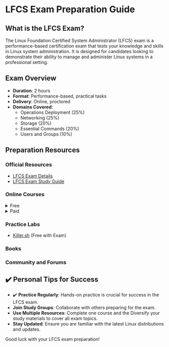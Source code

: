 # LFCS Exam Preparation Guide

## What is the LFCS Exam?

The Linux Foundation Certified System Administrator (LFCS) exam is a performance-based certification exam that tests your knowledge and skills in Linux system administration. It is designed for candidates looking to demonstrate their ability to manage and administer Linux systems in a professional setting.

## Exam Overview

- **Duration**: 2 hours
- **Format**: Performance-based, practical tasks
- **Delivery**: Online, proctored
- **Domains Covered**:
    - Operations Deployment (25%)
    - Networking (25%)
    - Storage (20%)
    - Essential Commands (20%)
    - Users and Groups (10%)

## Preparation Resources

### Official Resources

- [LFCS Exam Details](https://training.linuxfoundation.org/certification/lfcs/)
- [LFCS Exam Study Guide](https://training.linuxfoundation.org/wp-content/uploads/2024/10/LFCS_CurriculumPath_102024a.pdf)

### Online Courses

<details>
  <summary>Free</summary>

- [Introduction to Linux](https://training.linuxfoundation.org/training/introduction-to-linux/)
</details>
<details>
  <summary>Paid</summary>

- [Linux Foundation Training](https://training.linuxfoundation.org/training/linux-system-administration-essentials-lfs207/)
- :heavy_check_mark: [Udemy/KodeKloud LFCS Preparation Course](https://www.udemy.com/course/linux-foundation-certified-systems-administrator-lfcs/) 
- [Coursera Linux Courses](https://www.coursera.org/courses?query=linux)
</details>

### Practice Labs

- [Killer.sh](https://killer.sh/lfcs) (Free with Exam)

### Books

### Community and Forums


## :heavy_check_mark: Personal Tips for Success
- :heavy_check_mark: **Practice Regularly**: Hands-on practice is crucial for success in the LFCS exam.
- **Join Study Groups**: Collaborate with others preparing for the exam.
- **Use Multiple Resources**: Complete one course and the Diversify your study materials to cover all exam topics.
- **Stay Updated**: Ensure you are familiar with the latest Linux distributions and updates.

Good luck with your LFCS exam preparation!